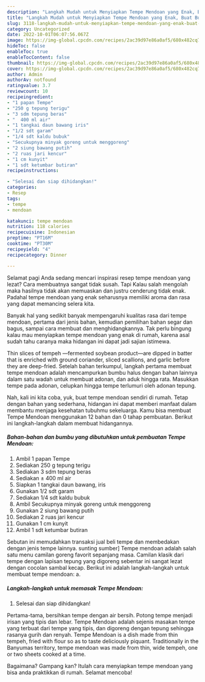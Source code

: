 ```yaml
---
description: "Langkah Mudah untuk Menyiapkan Tempe Mendoan yang Enak, Buat Buka Puasa Enak Banget"
title: "Langkah Mudah untuk Menyiapkan Tempe Mendoan yang Enak, Buat Buka Puasa Enak Banget"
slug: 3118-langkah-mudah-untuk-menyiapkan-tempe-mendoan-yang-enak-buat-buka-puasa-enak-banget
category: Uncategorized
date: 2022-10-01T06:07:56.067Z
image: https://img-global.cpcdn.com/recipes/2ac39d97e86a0af5/680x482cq70/tempe-mendoan-foto-resep-utama.jpg
hideToc: false
enableToc: true
enableTocContent: false
thumbnail: https://img-global.cpcdn.com/recipes/2ac39d97e86a0af5/680x482cq70/tempe-mendoan-foto-resep-utama.jpg
cover: https://img-global.cpcdn.com/recipes/2ac39d97e86a0af5/680x482cq70/tempe-mendoan-foto-resep-utama.jpg
author: Admin
authorAv: notfound
ratingvalue: 3.7
reviewcount: 10
recipeingredient:
- "1 papan Tempe"
- "250 g tepung terigu"
- "3 sdm tepung beras"
- "  400 ml air"
- "1 tangkai daun bawang iris"
- "1/2 sdt garam"
- "1/4 sdt kaldu bubuk"
- "Secukupnya minyak goreng untuk menggoreng"
- "2 siung bawang putih"
- "2 ruas jari kencur"
- "1 cm kunyit"
- "1 sdt ketumbar butiran"
recipeinstructions:

- "Selesai dan siap dihidangkan!"
categories:
- Resep
tags:
- tempe
- mendoan

katakunci: tempe mendoan 
nutrition: 118 calories
recipecuisine: Indonesian
preptime: "PT16M"
cooktime: "PT30M"
recipeyield: "4"
recipecategory: Dinner

---
```



Selamat pagi Anda sedang mencari inspirasi resep tempe mendoan yang lezat? Cara membuatnya sangat tidak susah. Tapi Kalau salah mengolah maka hasilnya tidak akan memuaskan dan justru cenderung tidak enak. Padahal tempe mendoan yang enak seharusnya memiliki aroma dan rasa yang dapat memancing selera kita.


Banyak hal yang sedikit banyak mempengaruhi kualitas rasa dari tempe mendoan, pertama dari jenis bahan, kemudian pemilihan bahan segar dan bagus, sampai cara membuat dan menghidangkannya. Tak perlu bingung kalau mau menyiapkan tempe mendoan yang enak di rumah, karena asal sudah tahu caranya maka hidangan ini dapat jadi sajian istimewa.

Thin slices of tempeh —fermented soybean product—are dipped in batter that is enriched with ground coriander, sliced scallions, and garlic before they are deep-fried. Setelah bahan terkumpul, langkah pertama membuat tempe mendoan adalah mencampurkan bumbu halus dengan bahan lainnya dalam satu wadah untuk membuat adonan, dan aduk hingga rata. Masukkan tempe pada adonan, celupkan hingga tempe terlumuri oleh adonan tepung.


Nah, kali ini kita coba, yuk, buat tempe mendoan sendiri di rumah. Tetap dengan bahan yang sederhana, hidangan ini dapat memberi manfaat dalam membantu menjaga kesehatan tubuhmu sekeluarga. Kamu bisa membuat Tempe Mendoan menggunakan 12 bahan dan 0 tahap pembuatan. Berikut ini langkah-langkah dalam membuat hidangannya.

<!--inarticleads1-->

##### Bahan-bahan dan bumbu yang dibutuhkan untuk pembuatan Tempe Mendoan:

1. Ambil 1 papan Tempe
1. Sediakan 250 g tepung terigu
1. Sediakan 3 sdm tepung beras
1. Sediakan  ± 400 ml air
1. Siapkan 1 tangkai daun bawang, iris
1. Gunakan 1/2 sdt garam
1. Sediakan 1/4 sdt kaldu bubuk
1. Ambil Secukupnya minyak goreng untuk menggoreng
1. Gunakan 2 siung bawang putih
1. Sediakan 2 ruas jari kencur
1. Gunakan 1 cm kunyit
1. Ambil 1 sdt ketumbar butiran


Sebutan ini memudahkan transaksi jual beli tempe dan membedakan dengan jenis tempe lainnya. sunting sumber] Tempe mendoan adalah salah satu menu camilan goreng favorit sepanjang masa. Camilan klasik dari tempe dengan lapisan tepung yang digoreng sebentar ini sangat lezat dengan cocolan sambal kecap. Berikut ini adalah langkah-langkah untuk membuat tempe mendoan: a. 

<!--inarticleads2-->

##### Langkah-langkah untuk memasak Tempe Mendoan:


1. Selesai dan siap dihidangkan!

Pertama-tama, bersihkan tempe dengan air bersih. Potong tempe menjadi irisan yang tipis dan lebar. Tempe Mendoan adalah sejenis masakan tempe yang terbuat dari tempe yang tipis, dan digoreng dengan tepung sehingga rasanya gurih dan renyah. Tempe Mendoan is a dish made from thin tempeh, fried with flour so as to taste deliciously piquant. Traditionally in the Banyumas territory, tempe mendoan was made from thin, wide tempeh, one or two sheets cooked at a time. 

Bagaimana? Gampang kan? Itulah cara menyiapkan tempe mendoan yang bisa anda praktikkan di rumah. Selamat mencoba!
